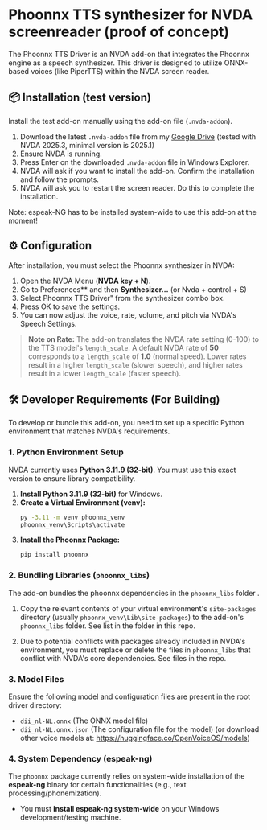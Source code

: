 # Phoonnx TTS synthesizer for NVDA screenreader (proof of concept)

The Phoonnx TTS Driver is an NVDA add-on that integrates the Phoonnx engine as a speech synthesizer. This driver is designed to utilize ONNX-based voices (like PiperTTS) within the NVDA screen reader.

## 📦 Installation (test version)

Install the test add-on manually using the add-on file (`.nvda-addon`).

1.  Download the latest `.nvda-addon` file from my [Google Drive](https://drive.google.com/file/d/1l-bloYDdrpFJWfz4hZ2hGpr-fejTckHw/view?usp=sharing) (tested with NVDA 2025.3, minimal version is 2025.1)
2.  Ensure NVDA is running.
3.  Press Enter on the downloaded `.nvda-addon` file in Windows Explorer.
4.  NVDA will ask if you want to install the add-on. Confirm the installation and follow the prompts.
5.  NVDA will ask you to restart the screen reader. Do this to complete the installation.

Note: espeak-NG has to be installed system-wide to use this add-on at the moment!

## ⚙️ Configuration

After installation, you must select the Phoonnx synthesizer in NVDA:

1.  Open the NVDA Menu (**NVDA key + N**).
2.  Go to Preferences** and then **Synthesizer...** (or Nvda + control + S)
3.  Select Phoonnx TTS Driver" from the synthesizer combo box.
4.  Press OK to save the settings.
5.  You can now adjust the voice, rate, volume, and pitch via NVDA's Speech Settings.

> **Note on Rate:** The add-on translates the NVDA rate setting (0-100) to the TTS model's `length_scale`. A default NVDA rate of **50** corresponds to a `length_scale` of **1.0** (normal speed). Lower rates result in a higher `length_scale` (slower speech), and higher rates result in a lower `length_scale` (faster speech).

## 🛠 Developer Requirements (For Building)

To develop or bundle this add-on, you need to set up a specific Python environment that matches NVDA's requirements.

### 1. Python Environment Setup

NVDA currently uses **Python 3.11.9 (32-bit)**. You must use this exact version to ensure library compatibility.

1.  **Install Python 3.11.9 (32-bit)** for Windows.
2.  **Create a Virtual Environment (venv):**
    ```bash
    py -3.11 -m venv phoonnx_venv
    phoonnx_venv\Scripts\activate
    ```
3.  **Install the Phoonnx Package:**
    ```bash
    pip install phoonnx
    ```

### 2. Bundling Libraries (`phoonnx_libs`)

The add-on bundles the phoonnx dependencies in the `phoonnx_libs` folder .

1.  Copy the relevant contents of your virtual environment's `site-packages` directory (usually `phoonnx_venv\Lib\site-packages`) to the add-on's `phoonnx_libs` folder. See list in the folder in this repo.

2. Due to potential conflicts with packages already included in NVDA's environment, you must replace or delete the files in `phoonnx_libs` that conflict with NVDA's core dependencies. See files in the repo.

### 3. Model Files

Ensure the following model and configuration files are present in the root driver directory:

* `dii_nl-NL.onnx` (The ONNX model file)
* `dii_nl-NL.onnx.json` (The configuration file for the model)
(or download other voice models at: https://huggingface.co/OpenVoiceOS/models)

### 4. System Dependency (espeak-ng)

The `phoonnx` package currently relies on system-wide installation of the **espeak-ng** binary for certain functionalities (e.g., text processing/phonemization).

* You must **install espeak-ng system-wide** on your Windows development/testing machine.
